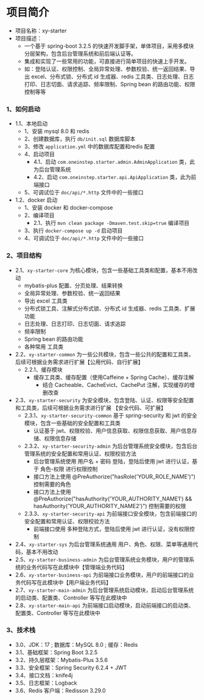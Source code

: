 # 项目简介

- 项目名称：xy-starter
- 项目描述：
    - 一个基于 spring-boot 3.2.5 的快速开发脚手架，单体项目，采用多模块分层架构，包含后台管理系统和前后端认证等。
    - 集成和实现了一些常用的功能，可直接进行简单项目的快速上手开发。
    - 如：登陆认证、权限控制、全局异常处理、参数校验、统一返回结果、导出 excel、分布式锁、分布式 id 生成器、redis
      工具类、日志处理、日志打印、日志切面、请求追踪、频率限制、Spring bean 的路由功能、权限控制等等

### 1、如何启动

- 1.1、本地启动
    - 1、安装 mysql 8.0 和 redis
    - 2、创建数据库，执行 `db/init.sql` 数据库脚本
    - 3、修改 `application.yml` 中的数据库配置和redis 配置
    - 4、启动项目
        - 4.1、启动 `com.oneinstep.starter.admin.AdminApplication` 类，此为后台管理系统
        - 4.2、启动 `com.oneinstep.starter.api.ApiApplication` 类，此为前端接口
    - 5、可调试位于 `doc/api/*.http` 文件中的一些接口
- 1.2、docker 启动
    - 1、安装 docker 和 docker-compose
    - 2、编译项目
        - 2.1、执行 `mvn clean package -Dmaven.test.skip=true` 编译项目
    - 3、执行 `docker-compose up -d` 启动项目
    - 4、可调试位于 `doc/api/*.http` 文件中的一些接口

### 2、项目结构

- 2.1、`xy-starter-core` 为核心模块，包含一些基础工具类和配置，基本不用改动
    - mybatis-plus 配置、分页处理、结果转换
    - 全局异常处理、参数校验、统一返回结果
    - 导出 excel 工具类
    - 分布式锁工具、注解式分布式锁、分布式 id 生成器、redis 工具类、扩展功能
    - 日志处理、日志打印、日志切面、请求追踪
    - 频率限制
    - Spring bean 的路由功能
    - 各种常用 工具类
- 2.2、`xy-starter-common` 为一些公共模块，包含一些公共的配置和工具类，后续可根据业务需求进行扩展【公用代码、自行扩展】
    - 2.2.1、缓存模块
        - 缓存工具类、缓存配置（使用Caffeine + Spring Cache）、缓存注解
            - 结合 Cacheable、CacheEvict、CachePut 注解，实现缓存的增删改查
- 2.3、`xy-starter-security` 为安全模块，包含登陆、认证、权限等安全配置和工具类，后续可根据业务需求进行扩展 【安全代码、可扩展】
    - 2.3.1、`xy-starter-security-common` 基于 spring-security 和 jwt 的安全模块，包含一些基础的安全配置和工具类
        - 认证基于 jwt、权限校验、用户信息获取、权限信息获取、用户信息存储、权限信息存储
    - 2.3.2、`xy-starter-security-admin` 为后台管理系统安全模块，包含后台管理系统的安全配置和常用认证、权限校验方法
        - 后台管理系统使用 用户名 + 密码 登陆，登陆后使用 jwt 进行认证，基于 角色-权限 进行权限控制
        - 接口方法上使用 @PreAuthorize("hasRole('YOUR_ROLE_NAME')") 控制需要的角色
        - 接口方法上使用 @PreAuthorize("hasAuthority('YOUR_AUTHORITY_NAME1') && hasAuthority('YOUR_AUTHORITY_NAME2')")
          控制需要的权限
    - 2.3.3、`xy-starter-security-api` 为前端接口安全模块，包含前端接口的安全配置和常用认证、权限校验方法
        - 前端接口使用 多种登陆方式，登陆后使用 jwt 进行认证，没有权限控制
- 2.4、`xy-starter-sys` 为后台管理系统通用 用户、角色、权限、菜单等通用代码，基本不用改动
- 2.5、`xy-starter-business-admin` 为后台管理系统业务模块，用户的管理系统的业务代码写在此模块中【管理端业务代码】
- 2.6、`xy-starter-business-api` 为前端接口业务模块，用户的前端接口的业务代码写在此模块中【用户端业务代码】
- 2.7、`xy-starter-main-admin` 为后台管理系统启动模块，启动后台管理系统的启动类、配置类、Controller 等写在此模块中
- 2.8、`xy-starter-main-api` 为前端接口启动模块，启动前端接口的启动类、配置类、Controller 等写在此模块中

### 3、技术栈

- 3.0、JDK：17 ; 数据库：MySQL 8.0 ; 缓存：Redis
- 3.1、基础框架：Spring Boot 3.2.5
- 3.2、持久层框架：Mybatis-Plus 3.5.6
- 3.3、安全框架：Spring Security 6.2.4 + JWT
- 3.4、接口文档：knife4j
- 3.5、日志框架：Logback
- 3.6、Redis 客户端：Redisson 3.29.0